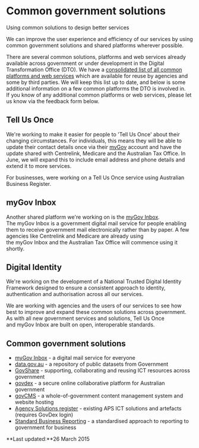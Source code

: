Common government solutions 
===========================

Using common solutions to design better services

We can improve the user experience and efficiency of our services by
using common government solutions and shared platforms wherever
possible.

There are several common solutions, platforms and web services already
available across government or under development in the Digital
Transformation Office (DTO). We have a [consolidated list of all common
platforms and web
services](https://data.gov.au/dataset/common-platforms-and-web-services) which
are available for reuse by agencies and some by third parties. We will
keep this list up to date, and below is some additional information on a
few common platforms the DTO is involved in. If you know of any
additional common platforms or web services, please let us know via the
feedback form below.

Tell Us Once 
------------

We're working to make it easier for people to 'Tell Us Once' about their
changing circumstances. For individuals, this means they will be able to
update their contact details once via
their [myGov](https://my.gov.au/) account and have the update shared
with Centrelink, Medicare and the Australian Tax Office. In June, we
will expand this to include email address and phone details and extend
it to more services.

For businesses, were working on a Tell Us Once service using Australian
Business Register. 

myGov Inbox 
-----------

Another shared platform we're working on is
the [myGov Inbox](https://my.gov.au). The myGov Inbox is a government
digital mail service for people enabling them to receive government mail
electronically rather than by paper. A few agencies like Centrelink and
Medicare are already using the myGov Inbox and the Australian Tax Office
will commence using it shortly.

Digital Identity 
----------------

We're working on the development of a National Trusted Digital Identity
Framework designed to ensure a consistent approach to identity,
authentication and authorisation across all our services. 

We are working with agencies and the users of our services to see how
best to improve and expand these common solutions across government. As
with all new government services and solutions, Tell Us Once
and myGov Inbox are built on open, interoperable standards.

Common government solutions 
---------------------------

-   [myGov Inbox](https://my.gov.au/) - a digital mail service for
    everyone
-   [data.gov.au](http://data.gov.au/) - a repository of
    public datasets from Government
-   [GovShare](https://www.govshare.gov.au/) - supporting, collaborating
    and reusing ICT resources across government
-   [govdex](https://govdex.gov.au/) - a secure online collaborative
    platform for Australian government
-   [govCMS](https://www.govcms.gov.au/) - a whole-of-government content
    management system and website hosting
-   [Agency Solutions
    register](https://www.govshare.gov.au/login/?redirect_to=https://www.govshare.gov.au/item-search/?type=solutions) -
    existing APS ICT solutions and artefacts (requires GovDex login)
-   [Standard Business Reporting](http://www.sbr.gov.au/) - a
    standardised approach to reporting to government for business

**Last updated:**26 March 2015 
